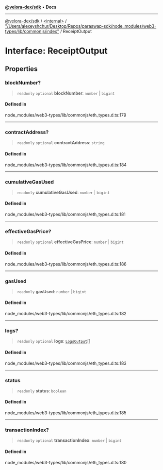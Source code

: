 [**@velora-dex/sdk**](../../../../README.md) • **Docs**

***

[@velora-dex/sdk](../../../../globals.md) / [\<internal\>](../../../README.md) / ["/Users/alexeyshchur/Desktop/Repos/paraswap-sdk/node\_modules/web3-types/lib/commonjs/index"](../README.md) / ReceiptOutput

# Interface: ReceiptOutput

## Properties

### blockNumber?

> `readonly` `optional` **blockNumber**: `number` \| `bigint`

#### Defined in

node\_modules/web3-types/lib/commonjs/eth\_types.d.ts:179

***

### contractAddress?

> `readonly` `optional` **contractAddress**: `string`

#### Defined in

node\_modules/web3-types/lib/commonjs/eth\_types.d.ts:184

***

### cumulativeGasUsed

> `readonly` **cumulativeGasUsed**: `number` \| `bigint`

#### Defined in

node\_modules/web3-types/lib/commonjs/eth\_types.d.ts:181

***

### effectiveGasPrice?

> `readonly` `optional` **effectiveGasPrice**: `number` \| `bigint`

#### Defined in

node\_modules/web3-types/lib/commonjs/eth\_types.d.ts:186

***

### gasUsed

> `readonly` **gasUsed**: `number` \| `bigint`

#### Defined in

node\_modules/web3-types/lib/commonjs/eth\_types.d.ts:182

***

### logs?

> `readonly` `optional` **logs**: [`LogsOutput`](LogsOutput.md)[]

#### Defined in

node\_modules/web3-types/lib/commonjs/eth\_types.d.ts:183

***

### status

> `readonly` **status**: `boolean`

#### Defined in

node\_modules/web3-types/lib/commonjs/eth\_types.d.ts:185

***

### transactionIndex?

> `readonly` `optional` **transactionIndex**: `number` \| `bigint`

#### Defined in

node\_modules/web3-types/lib/commonjs/eth\_types.d.ts:180
